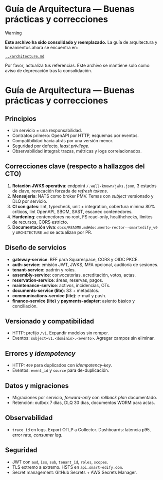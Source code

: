 # Guía de Arquitectura — Buenas prácticas y correcciones

> [!WARNING]
> **Este archivo ha sido consolidado y reemplazado.**
> La guía de arquitectura y lineamientos ahora se encuentra en:
> 
> [`../architecture.md`](../architecture.md)

Por favor, actualiza tus referencias. Este archivo se mantiene solo como aviso de deprecación tras la consolidación.
# Guía de Arquitectura — Buenas prácticas y correcciones

## Principios
- Un servicio = una responsabilidad.
- Contratos primero: OpenAPI por HTTP, esquemas por eventos.
- Compatibilidad hacia atrás por una versión menor.
- Seguridad por defecto, *least privilege*.
- Observabilidad integral: trazas, métricas y logs correlacionados.

## Correcciones clave (respecto a hallazgos del CTO)
1. **Rotación JWKS operativa**: endpoint `/.well-known/jwks.json`, 3 estados de clave, revocación forzada de *refresh tokens*.
2. **Mensajería**: NATS como broker PMV. Temas con *subject* versionado y DLQ por servicio.
3. **CI con gates**: lint, typecheck, unit + integration, cobertura mínima 80% críticos, lint OpenAPI, SBOM, SAST, escaneo contenedores.
4. **Hardening**: contenedores no root, FS read-only, healthchecks, límites de recursos, CORS estricto.
5. **Documentación viva**: `docs/README.md#documento-rector--smartedify_v0` y `ARCHITECTURE.md` se actualizan por PR.

## Diseño de servicios
- **gateway-service**: BFF para Squarespace, CORS y OIDC PKCE.
- **auth-service**: emisión JWT, JWKS, MFA opcional, auditoría de sesiones.
- **tenant-service**: padrón y roles. 
- **assembly-service**: convocatorias, acreditación, votos, actas.
- **reservation-service**: áreas, reservas, pagos.
- **maintenance-service**: activos, incidencias, OTs.
- **documents-service (lite)**: S3 + metadatos.
- **communications-service (lite)**: e-mail y push.
- **finance-service (lite)** y **payments-adapter**: asiento básico y conciliación.

## Versionado y compatibilidad
- HTTP: prefijo `/v1`. Expandir modelos sin romper.
- Eventos: `subject=v1.<dominio>.<evento>`. Agregar campos sin eliminar.

## Errores y *idempotency*
- HTTP: `409` para duplicados con *idempotency-key*.
- Eventos: `event_id` y `source` para de-duplicación.

## Datos y migraciones
- Migraciones por servicio, *forward-only* con *rollback plan* documentado.
- Retención: outbox 7 días, DLQ 30 días, documentos WORM para actas.

## Observabilidad
- `trace_id` en logs. Export OTLP a Collector. Dashboards: latencia p95, error rate, *consumer lag*.

## Seguridad
- JWT con `aud`, `iss`, `sub`, `tenant_id`, `roles`, `scopes`.
- TLS extremo a extremo. HSTS en `api.smart-edify.com`.
- Secret management: GitHub Secrets + AWS Secrets Manager.

